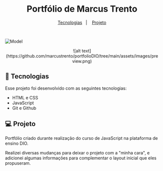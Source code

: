  <h1 align="center"> Portfólio de Marcus Trento </h1>

<p align="center">
  <a href="#-tecnologias">Tecnologias</a>&nbsp;&nbsp;&nbsp;|&nbsp;&nbsp;&nbsp;
  <a href="#-projeto">Projeto</a>
</p>

<br>

![Model](https://github.com/marcustrento/portfolioDIO/tree/main/assets/images/preview.png)

<p align="center">
  ![alt text](https://github.com/marcustrento/portfolioDIO/tree/main/assets/images/preview.png)
</p>

## 🚀 Tecnologias

Esse projeto foi desenvolvido com as seguintes tecnologias:

- HTML e CSS
- JavaScript
- Git e Github

## 💻 Projeto

Portfólio criado durante realização do curso de JavaScript na plataforma de ensino DIO.

Realizei diversas mudanças para deixar o projeto com a "minha cara", e adicionei algumas informações para complementar o layout inicial que eles propuseram.


[def]: https://github.com/marcustrento/portfolioDIO/tree/main/assets/images/preview.png